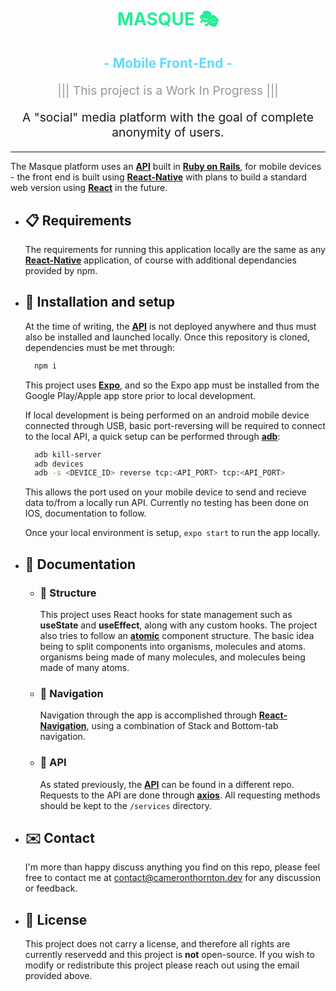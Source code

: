 <h1 align="center" style="color: #26ed97">
  MASQUE 🎭
</h1>
<h2 align="center"  style="color: #61dafb">
  - Mobile Front-End -
</h2>

<p align="center" style="font-size: 1.2rem; color: #969696">
  ||| This project is a Work In Progress |||
</p>
<p align="center" style="font-size: 1.2rem;">
  A "social" media platform with the goal of complete anonymity of users.
</p>

<hr />


The Masque platform uses an [**API**][a] built in [**Ruby on Rails**][r], for mobile devices - the front end is built using [**React-Native**][rn] with plans to build a standard web version using [**React**][rjs] in the future.

[a]: https://github.com/Shubwub/masque-api
[ax]: https://github.com/axios/axios
[r]: https://github.com/rails/rails
[rn]: https://github.com/facebook/react-native
[rna]: https://github.com/react-navigation/react-navigation
[rjs]: https://github.com/facebook/react
[e]: https://github.com/expo/expo
[adb]: https://developer.android.com/studio/command-line/adb
[at]: https://atomicdesign.bradfrost.com/chapter-2/

- ## 📋 Requirements

  The requirements for running this application locally are the same as any [**React-Native**][rn] application, of course with additional dependancies provided by npm.

- ## 🎉 Installation and setup

  At the time of writing, the [**API**][a] is not deployed anywhere and thus must also be installed and launched locally. Once this repository is cloned, dependencies must be met through:

  ```bash
    npm i
  ```

  This project uses [**Expo**][e], and so the Expo app must be installed from the Google Play/Apple app store prior to local development.

  If local development is being performed on an android mobile device connected through USB, basic port-reversing will be required to connect to the local API, a quick setup can be performed through [**adb**][adb]:

  ```bash
    adb kill-server
    adb devices
    adb -s <DEVICE_ID> reverse tcp:<API_PORT> tcp:<API_PORT>
  ```

  This allows the port used on your mobile device to send and recieve data to/from a locally run API. Currently no testing has been done on IOS, documentation to follow.

  Once your local environment is setup, `expo start` to run the app locally.

- ## 📖 Documentation

  - ### 🚧 Structure
    This project uses React hooks for state management such as **useState** and **useEffect**, along with any custom hooks.
    The project also tries to follow an [**atomic**][at] component structure. The basic idea being to split components into organisms, molecules and atoms. organisms being made of many molecules, and molecules being made of many atoms.
  - ### 🚗 Navigation
    Navigation through the app is accomplished through [**React-Navigation**][rna], using a combination of Stack and Bottom-tab navigation.
  - ### 💎 API
    As stated previously, the [**API**][a] can be found in a different repo. Requests to the API are done through [**axios**][ax]. All requesting methods should be kept to the `/services` directory.

- ## ✉️ Contact

  I'm more than happy discuss anything you find on this repo, please feel free to contact me at [contact@cameronthornton.dev](mailto:contact@cameronthornton.dev) for any discussion or feedback.

- ## 📄 License
  This project does not carry a license, and therefore all rights are currently reservedd and this project is **not** open-source. If you wish to modify or redistribute this project please reach out using the email provided above.
